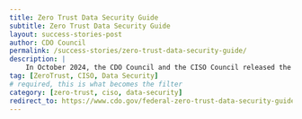```yaml
---
title: Zero Trust Data Security Guide
subtitle: Zero Trust Data Security Guide
layout: success-stories-post
author: CDO Council
permalink: /success-stories/zero-trust-data-security-guide/
description: |
    In October 2024, the CDO Council and the CISO Council released the <a href="https://www.cdo.gov/federal-zero-trust-data-security-guide/ "> Federal Zero Trust (ZT) Data Security Guide</a>, a first-of-its-kind document and key deliverable of OMB M-22-09, Moving the U.S. Government Towards Zero Trust Cybersecurity Principles. 
tag: [ZeroTrust, CISO, Data Security]
# required, this is what becomes the filter
category: [zero-trust, ciso, data-security]
redirect_to: https://www.cdo.gov/federal-zero-trust-data-security-guide/
---
```


